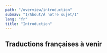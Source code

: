 ```yaml
---
path: "/overview/introduction"
subnav: "1/About/À notre sujet/1"
lang: "fr"
title: "Introduction"
---
```


<helmet>
<title> Introduction</title>
</helmet>

## Traductions françaises à venir